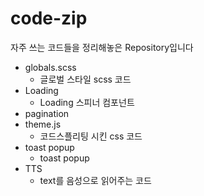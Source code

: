 # code-zip

자주 쓰는 코드들을 정리해놓은 Repository입니다

- globals.scss  
  - 글로벌 스타일 scss 코드
- Loading  
  -  Loading 스피너 컴포넌트
- pagination  
- theme.js
  - 코드스플리팅 시킨 css 코드 
- toast popup
  - toast popup 
- TTS
  -  text를 음성으로 읽어주는 코드
